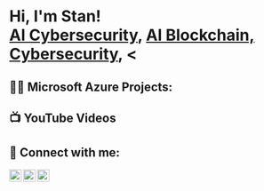 <h1>Hi, I'm Stan! <br/><a href="https://github.com/CyberStan1">AI Cybersecurity</a>, <a href="https://www.linkedin.com/in/stanmartin/">AI Blockchain, Cybersecurity</a>, <

<h2>👨‍💻 Microsoft Azure Projects:</h2>


<h2>📺  YouTube Videos</h2>



<h2> 🤳 Connect with me:</h2>


[<img align="left" alt="stanmartin23 | Twitter" width="22px" src="https://cdn.jsdelivr.net/npm/simple-icons@v3/icons/twitter.svg" />][twitter]
[<img align="left" alt="StanMartin | LinkedIn" width="22px" src="https://cdn.jsdelivr.net/npm/simple-icons@v3/icons/linkedin.svg" />][linkedin]
[<img align="left" alt="buyingbackmytime | Instagram" width="22px" src="https://cdn.jsdelivr.net/npm/simple-icons@v3/icons/instagram.svg" />][instagram]

[twitter]: https://twitter.com/stanmartin23

[instagram]: https://www.instagram.com/buyingbackmytime/
[linkedin]: https://linkedin.com/in/stanmartin

<!--
**CyberStan1/CyberStan1** is a ✨ _special_ ✨ repository because its `README.md` (this file) appears on your GitHub profile.

Here are some ideas to get you started:

- 🔭 I’m currently working on ...
- 🌱 I’m currently learning ...
- 👯 I’m looking to collaborate on ...
- 🤔 I’m looking for help with ...
- 💬 Ask me about ...
- 📫 How to reach me: ...
- 😄 Pronouns: ...
- ⚡ Fun fact: ...
-->
